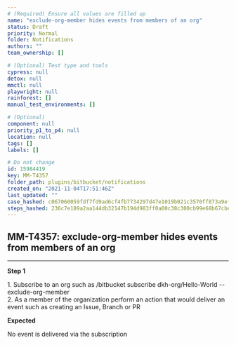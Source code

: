 ```yaml
---
# (Required) Ensure all values are filled up
name: "exclude-org-member hides events from members of an org"
status: Draft
priority: Normal
folder: Notifications
authors: ""
team_ownership: []

# (Optional) Test type and tools
cypress: null
detox: null
mmctl: null
playwright: null
rainforest: []
manual_test_environments: []

# (Optional)
component: null
priority_p1_to_p4: null
location: null
tags: []
labels: []

# Do not change
id: 15984419
key: MM-T4357
folder_path: plugins/bitbucket/notifications
created_on: "2021-11-04T17:51:46Z"
last_updated: ""
case_hashed: c067060059fdf7fd9ad6cf4fb7734297d47e1019b021c3570ff873a9ef3d1efea885ca2de474817e6f37319cd178b1a2
steps_hashed: 236c7e189a2aa144db32147b194d983ff0a00c38c300cb99e68b67cbedf5e1baa7010e3cee3c85905f31f9905ea3109d
---
```


## MM-T4357: exclude-org-member hides events from members of an org

---

**Step 1**

1\. Subscribe to an org such as /bitbucket subscribe dkh-org/Hello-World --exclude-org-member\
2\. As a member of the organization perform an action that would deliver an event such as creating an Issue, Branch or PR

**Expected**

No event is delivered via the subscription
